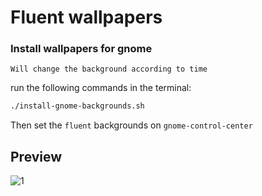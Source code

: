 # Fluent wallpapers

### Install wallpapers for gnome

`Will change the background according to time`

run the following commands in the terminal:

```sh
./install-gnome-backgrounds.sh
```

Then set the `fluent` backgrounds on `gnome-control-center`

## Preview
![1](wallpaper.svg?raw=true)
